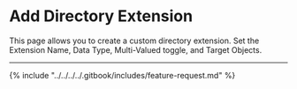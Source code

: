 # Add Directory Extension

This page allows you to create a custom directory extension. Set the Extension Name, Data Type, Multi-Valued toggle, and Target Objects.

***

{% include "../../../../.gitbook/includes/feature-request.md" %}
